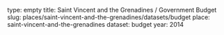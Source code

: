 type: empty
title: Saint Vincent and the Grenadines / Government Budget
slug: places/saint-vincent-and-the-grenadines/datasets/budget
place: saint-vincent-and-the-grenadines
dataset: budget
year: 2014
